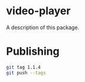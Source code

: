 # video-player

A description of this package.

# Publishing

```bash
git tag 1.1.4
git push --tags
```

